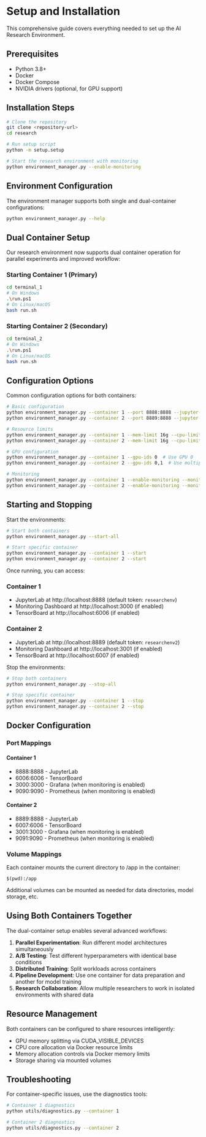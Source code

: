 # Setup and Installation

This comprehensive guide covers everything needed to set up the AI Research Environment.

## Prerequisites

- Python 3.8+
- Docker
- Docker Compose
- NVIDIA drivers (optional, for GPU support)

## Installation Steps

```bash
# Clone the repository
git clone <repository-url>
cd research

# Run setup script
python -m setup.setup

# Start the research environment with monitoring
python environment_manager.py --enable-monitoring
```

## Environment Configuration

The environment manager supports both single and dual-container configurations:

```bash
python environment_manager.py --help
```

## Dual Container Setup

Our research environment now supports dual container operation for parallel experiments and improved workflow:

### Starting Container 1 (Primary)

```bash
cd terminal_1
# On Windows
.\run.ps1
# On Linux/macOS
bash run.sh
```

### Starting Container 2 (Secondary)

```bash
cd terminal_2
# On Windows
.\run.ps1
# On Linux/macOS
bash run.sh
```

## Configuration Options

Common configuration options for both containers:

```bash
# Basic configuration
python environment_manager.py --container 1 --port 8888:8888 --jupyter-token mytoken
python environment_manager.py --container 2 --port 8889:8888 --jupyter-token mytoken2

# Resource limits
python environment_manager.py --container 1 --mem-limit 16g --cpu-limit 4
python environment_manager.py --container 2 --mem-limit 16g --cpu-limit 4

# GPU configuration
python environment_manager.py --container 1 --gpu-ids 0  # Use GPU 0
python environment_manager.py --container 2 --gpu-ids 0,1  # Use multiple GPUs

# Monitoring
python environment_manager.py --container 1 --enable-monitoring --monitor-port 3000
python environment_manager.py --container 2 --enable-monitoring --monitor-port 3001
```

## Starting and Stopping

Start the environments:
```bash
# Start both containers
python environment_manager.py --start-all

# Start specific container
python environment_manager.py --container 1 --start
python environment_manager.py --container 2 --start
```

Once running, you can access:

### Container 1
- JupyterLab at http://localhost:8888 (default token: `researchenv`)
- Monitoring Dashboard at http://localhost:3000 (if enabled)
- TensorBoard at http://localhost:6006 (if enabled)

### Container 2
- JupyterLab at http://localhost:8889 (default token: `researchenv2`)
- Monitoring Dashboard at http://localhost:3001 (if enabled)
- TensorBoard at http://localhost:6007 (if enabled)

Stop the environments:
```bash
# Stop both containers
python environment_manager.py --stop-all

# Stop specific container
python environment_manager.py --container 1 --stop
python environment_manager.py --container 2 --stop
```

## Docker Configuration

### Port Mappings

#### Container 1
- 8888:8888 - JupyterLab
- 6006:6006 - TensorBoard
- 3000:3000 - Grafana (when monitoring is enabled)
- 9090:9090 - Prometheus (when monitoring is enabled)

#### Container 2
- 8889:8888 - JupyterLab
- 6007:6006 - TensorBoard
- 3001:3000 - Grafana (when monitoring is enabled)
- 9091:9090 - Prometheus (when monitoring is enabled)

### Volume Mappings

Each container mounts the current directory to /app in the container:
```
$(pwd):/app
```

Additional volumes can be mounted as needed for data directories, model storage, etc.

## Using Both Containers Together

The dual-container setup enables several advanced workflows:

1. **Parallel Experimentation**: Run different model architectures simultaneously
2. **A/B Testing**: Test different hyperparameters with identical base conditions
3. **Distributed Training**: Split workloads across containers
4. **Pipeline Development**: Use one container for data preparation and another for model training
5. **Research Collaboration**: Allow multiple researchers to work in isolated environments with shared data

## Resource Management

Both containers can be configured to share resources intelligently:

- GPU memory splitting via CUDA_VISIBLE_DEVICES
- CPU core allocation via Docker resource limits
- Memory allocation controls via Docker memory limits
- Storage sharing via mounted volumes

## Troubleshooting

For container-specific issues, use the diagnostics tools:

```bash
# Container 1 diagnostics
python utils/diagnostics.py --container 1

# Container 2 diagnostics
python utils/diagnostics.py --container 2
```
